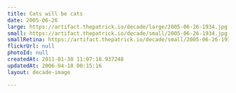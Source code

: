 ```yaml
---
title: Cats will be cats
date: 2005-06-26
large: https://artifact.thepatrick.io/decade/large/2005-06-26-1934.jpg
small: https://artifact.thepatrick.io/decade/small/2005-06-26-1934.jpg
smallRetina: https://artifact.thepatrick.io/decade/small/2005-06-26-1934@2x.jpg
flickrUrl: null
photoId: null
createdAt: 2011-01-30 11:07:18.937248
updatedAt: 2006-04-18 00:15:16
layout: decade-image

---
```


